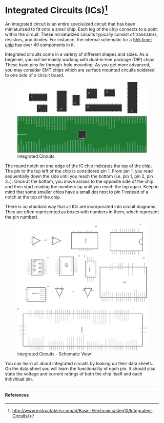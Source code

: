 <!--
title: Integrated Circuits (ICs) and Microcontrollers
summary: This document describes integrated circuits and microcontroller component.
author: G. L. Clark, II
date Created: March 6, 2016
date Modified:{{ file.mtime }}
filename: integrated-circuits.md
-->

# Integrated Circuits (ICs)[^1]

An integrated circuit is an entire specialized circuit that has been miniaturized to fit onto a small chip. Each leg of the chip connects to a point within the circuit. These miniaturized circuits typically consist of transistors, resistors, and diodes. For instance, the internal schematic for a [555 timer chip](https://en.wikipedia.org/wiki/555_timer_IC) has over 40 components in it.

Integrated circuits come in a variety of different shapes and sizes. As a beginner, you will be mainly working with dual-in-line package (DIP) chips. These have pins for through-hole mounting. As you get more advanced, you may consider SMT chips which are surface mounted circuits soldered to one side of a circuit board.

<figure>
<img src="../assets/images/integrated-circuits.svg" alt="Integrated Circuits">
<figcaption>Integrated Circuits</figcaption>
</figure>

The round notch on one edge of the IC chip indicates the top of the chip. The pin to the top left of the chip is considered pin 1. From pin 1, you read sequentially down the side until you reach the bottom (i.e. pin 1, pin 2, pin 3..). Once at the bottom, you move across to the opposite side of the chip and then start reading the numbers up until you reach the top again. Keep in mind that some smaller chips have a small dot next to pin 1 instead of a notch at the top of the chip.

There is no standard way that all ICs are incorporated into circuit diagrams. They are often represented as boxes with numbers in them, which represent the pin number).

<figure>
<img src="../assets/images/integrated-circuits-schematic.svg" alt="Integrated Circuits - Schematic View">
<figcaption>Integrated Circuits - Schematic View</figcaption>
</figure>

You can learn all about integrated circuits by looking up their data sheets. On the data sheet you will learn the functionality of each pin. It should also state the voltage and current ratings of both the chip itself and each individual pin.

---

#### References

[^1]: http://www.instructables.com/id/Basic-Electronics/step10/Integrated-Circuits/
[^2]: https://en.wikipedia.org/wiki/Integrated_circuit